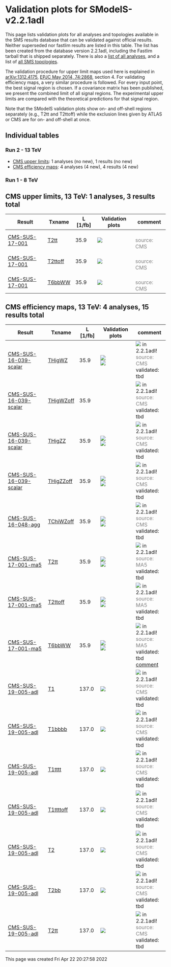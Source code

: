 
# Validation plots for SModelS-v2.2.1adl

This page lists validation plots for all analyses and topologies available in
the SMS results database that can be validated against official results.
Neither superseded nor fastlim results are listed in this table. The list has been created from the
database version 2.2.1adl, including the Fastlim tarball that is shipped separately.
There is also a [list of all analyses](ListOfAnalyses221adl), and
a list of [all SMS topologies](SmsDictionary221adl).

The validation procedure for upper limit maps used here is explained in [arXiv:1312.4175](http://arxiv.org/abs/1312.4175),  [EPJC May 2014, 74:2868](http://link.springer.com/article/10.1140/epjc/s10052-014-2868-5), section 4. For validating efficiency maps, a very similar procedure is followed. For every input point, the best signal region is chosen. If a covariance matrix has been published, we present the combined limit of all signal regions. The experimental upper limits are compared with the theoretical predictions for that signal region.

Note that the SModelS validation plots show on- and off-shell regions
separately (e.g., T2tt and T2ttoff) while the exclusion lines given by ATLAS or
CMS are for on- and off-shell at once.

## Individual tables

### Run 2 - 13 TeV
 * [CMS upper limits](#CMSupperlimits13): 1 analyses (no new), 1 results (no new)
 * [CMS efficiency maps](#CMSefficiencymaps13): 4 analyses (4 new), 4 results (4 new)

### Run 1 - 8 TeV


<a name="CMSupperlimits13"></a>
## CMS upper limits, 13 TeV: 1 analyses, 3 results total

| **Result** | **Txname** | **L [1/fb]** | **Validation plots** | **comment** |
|------------|------------|--------------|----------------------|-------------|
| [CMS-SUS-17-001](http://cms-results.web.cern.ch/cms-results/public-results/publications/SUS-17-001/index.html) | [T2tt](SmsDictionary221adl#T2tt)| 35.9|<a href="https://smodels.github.io/validation/221adl/13TeV/CMS/CMS-SUS-17-001/validation/T2tt_2EqMassAx_EqMassBy_pretty.png"><img src="https://smodels.github.io/validation/221adl/13TeV/CMS/CMS-SUS-17-001/validation/T2tt_2EqMassAx_EqMassBy_pretty.png?1491652078" /></a>  |<br><font color='grey'>source: CMS</font><br> |
| [CMS-SUS-17-001](http://cms-results.web.cern.ch/cms-results/public-results/publications/SUS-17-001/index.html) | [T2ttoff](SmsDictionary221adl#T2ttoff)| 35.9|<a href="https://smodels.github.io/validation/221adl/13TeV/CMS/CMS-SUS-17-001/validation/T2ttoff_2EqMassAx_EqMassBy_pretty.png"><img src="https://smodels.github.io/validation/221adl/13TeV/CMS/CMS-SUS-17-001/validation/T2ttoff_2EqMassAx_EqMassBy_pretty.png?1491652078" /></a>  |<br><font color='grey'>source: CMS</font><br> |
| [CMS-SUS-17-001](http://cms-results.web.cern.ch/cms-results/public-results/publications/SUS-17-001/index.html) | [T6bbWW](SmsDictionary221adl#T6bbWW)| 35.9|<a href="https://smodels.github.io/validation/221adl/13TeV/CMS/CMS-SUS-17-001/validation/T6bbWW_2EqMassAx_EqMassB0.5x+0.5y_EqMassCy_pretty.png"><img src="https://smodels.github.io/validation/221adl/13TeV/CMS/CMS-SUS-17-001/validation/T6bbWW_2EqMassAx_EqMassB0.5x+0.5y_EqMassCy_pretty.png?1491652078" /></a>  |<br><font color='grey'>source: CMS</font><br> |


<a name="CMSefficiencymaps13"></a>
## CMS efficiency maps, 13 TeV: 4 analyses, 15 results total

| **Result** | **Txname** | **L [1/fb]** | **Validation plots** | **comment** |
|------------|------------|--------------|----------------------|-------------|
| [CMS-SUS-16-039-scalar](http://cms-results.web.cern.ch/cms-results/public-results/publications/SUS-16-039/index.html) | [THigWZ](SmsDictionary221adl#THigWZ)| 35.9|<a href="https://smodels.github.io/validation/221adl/13TeV/CMS/CMS-SUS-16-039-scalar/validation/THigWZ_2EqMassAx_EqMassBy_combined_pretty.png"><img src="https://smodels.github.io/validation/221adl/13TeV/CMS/CMS-SUS-16-039-scalar/validation/THigWZ_2EqMassAx_EqMassBy_combined_pretty.png?1491652078" /></a><BR><a href="https://smodels.github.io/validation/221adl/13TeV/CMS/CMS-SUS-16-039-scalar/validation/THigWZ_2EqMassAx_EqMassBy_pretty.png"><img src="https://smodels.github.io/validation/221adl/13TeV/CMS/CMS-SUS-16-039-scalar/validation/THigWZ_2EqMassAx_EqMassBy_pretty.png?1491652078" /></a>  | <img src="https://smodels.github.io/pics/new.png" /> in 2.2.1adl! <br><font color='grey'>source: CMS</font><br>validated: tbd<br> |
| [CMS-SUS-16-039-scalar](http://cms-results.web.cern.ch/cms-results/public-results/publications/SUS-16-039/index.html) | [THigWZoff](SmsDictionary221adl#THigWZoff)| 35.9|  | <img src="https://smodels.github.io/pics/new.png" /> in 2.2.1adl! <br><font color='grey'>source: CMS</font><br>validated: tbd<br> |
| [CMS-SUS-16-039-scalar](http://cms-results.web.cern.ch/cms-results/public-results/publications/SUS-16-039/index.html) | [THigZZ](SmsDictionary221adl#THigZZ)| 35.9|<a href="https://smodels.github.io/validation/221adl/13TeV/CMS/CMS-SUS-16-039-scalar/validation/THigZZ_2EqMassAx_EqMassBy_combined_pretty.png"><img src="https://smodels.github.io/validation/221adl/13TeV/CMS/CMS-SUS-16-039-scalar/validation/THigZZ_2EqMassAx_EqMassBy_combined_pretty.png?1491652078" /></a><BR><a href="https://smodels.github.io/validation/221adl/13TeV/CMS/CMS-SUS-16-039-scalar/validation/THigZZ_2EqMassAx_EqMassBy_pretty.png"><img src="https://smodels.github.io/validation/221adl/13TeV/CMS/CMS-SUS-16-039-scalar/validation/THigZZ_2EqMassAx_EqMassBy_pretty.png?1491652078" /></a>  | <img src="https://smodels.github.io/pics/new.png" /> in 2.2.1adl! <br><font color='grey'>source: CMS</font><br>validated: tbd<br> |
| [CMS-SUS-16-039-scalar](http://cms-results.web.cern.ch/cms-results/public-results/publications/SUS-16-039/index.html) | [THigZZoff](SmsDictionary221adl#THigZZoff)| 35.9|<a href="https://smodels.github.io/validation/221adl/13TeV/CMS/CMS-SUS-16-039-scalar/validation/THigZZoff_2EqMassAx_EqMassBy_combined_pretty.png"><img src="https://smodels.github.io/validation/221adl/13TeV/CMS/CMS-SUS-16-039-scalar/validation/THigZZoff_2EqMassAx_EqMassBy_combined_pretty.png?1491652078" /></a><BR><a href="https://smodels.github.io/validation/221adl/13TeV/CMS/CMS-SUS-16-039-scalar/validation/THigZZoff_2EqMassAx_EqMassBy_pretty.png"><img src="https://smodels.github.io/validation/221adl/13TeV/CMS/CMS-SUS-16-039-scalar/validation/THigZZoff_2EqMassAx_EqMassBy_pretty.png?1491652078" /></a>  | <img src="https://smodels.github.io/pics/new.png" /> in 2.2.1adl! <br><font color='grey'>source: CMS</font><br>validated: tbd<br> |
| [CMS-SUS-16-048-agg](http://cms-results.web.cern.ch/cms-results/public-results/publications/SUS-16-048/index.html) | [TChiWZoff](SmsDictionary221adl#TChiWZoff)| 35.9|<a href="https://smodels.github.io/validation/221adl/13TeV/CMS/CMS-SUS-16-048-agg/validation/TChiWZoff_2EqMassAx_EqMassBy_combined_pretty.png"><img src="https://smodels.github.io/validation/221adl/13TeV/CMS/CMS-SUS-16-048-agg/validation/TChiWZoff_2EqMassAx_EqMassBy_combined_pretty.png?1491652078" /></a><BR><a href="https://smodels.github.io/validation/221adl/13TeV/CMS/CMS-SUS-16-048-agg/validation/TChiWZoff_2EqMassAx_EqMassBy_pretty.png"><img src="https://smodels.github.io/validation/221adl/13TeV/CMS/CMS-SUS-16-048-agg/validation/TChiWZoff_2EqMassAx_EqMassBy_pretty.png?1491652078" /></a>  | <img src="https://smodels.github.io/pics/new.png" /> in 2.2.1adl! <br><font color='grey'>source: CMS</font><br>validated: tbd<br> |
| [CMS-SUS-17-001-ma5](http://cms-results.web.cern.ch/cms-results/public-results/publications/SUS-17-001/index.html) | [T2tt](SmsDictionary221adl#T2tt)| 35.9|<a href="https://smodels.github.io/validation/221adl/13TeV/CMS/CMS-SUS-17-001-ma5/validation/T2tt_2EqMassAx_EqMassBy_combined_pretty.png"><img src="https://smodels.github.io/validation/221adl/13TeV/CMS/CMS-SUS-17-001-ma5/validation/T2tt_2EqMassAx_EqMassBy_combined_pretty.png?1491652078" /></a><BR><a href="https://smodels.github.io/validation/221adl/13TeV/CMS/CMS-SUS-17-001-ma5/validation/T2tt_2EqMassAx_EqMassBy_pretty.png"><img src="https://smodels.github.io/validation/221adl/13TeV/CMS/CMS-SUS-17-001-ma5/validation/T2tt_2EqMassAx_EqMassBy_pretty.png?1491652078" /></a>  | <img src="https://smodels.github.io/pics/new.png" /> in 2.2.1adl! <br><font color='grey'>source: MA5</font><br>validated: tbd<br> |
| [CMS-SUS-17-001-ma5](http://cms-results.web.cern.ch/cms-results/public-results/publications/SUS-17-001/index.html) | [T2ttoff](SmsDictionary221adl#T2ttoff)| 35.9|<a href="https://smodels.github.io/validation/221adl/13TeV/CMS/CMS-SUS-17-001-ma5/validation/T2ttoff_2EqMassAx_EqMassBy_combined_pretty.png"><img src="https://smodels.github.io/validation/221adl/13TeV/CMS/CMS-SUS-17-001-ma5/validation/T2ttoff_2EqMassAx_EqMassBy_combined_pretty.png?1491652078" /></a><BR><a href="https://smodels.github.io/validation/221adl/13TeV/CMS/CMS-SUS-17-001-ma5/validation/T2ttoff_2EqMassAx_EqMassBy_pretty.png"><img src="https://smodels.github.io/validation/221adl/13TeV/CMS/CMS-SUS-17-001-ma5/validation/T2ttoff_2EqMassAx_EqMassBy_pretty.png?1491652078" /></a>  | <img src="https://smodels.github.io/pics/new.png" /> in 2.2.1adl! <br><font color='grey'>source: MA5</font><br>validated: tbd<br> |
| [CMS-SUS-17-001-ma5](http://cms-results.web.cern.ch/cms-results/public-results/publications/SUS-17-001/index.html) | [T6bbWW](SmsDictionary221adl#T6bbWW)| 35.9|<a href="https://smodels.github.io/validation/221adl/13TeV/CMS/CMS-SUS-17-001-ma5/validation/T6bbWW_2EqMassAx_EqMassB0.5x+0.5y_EqMassCy_combined_pretty.png"><img src="https://smodels.github.io/validation/221adl/13TeV/CMS/CMS-SUS-17-001-ma5/validation/T6bbWW_2EqMassAx_EqMassB0.5x+0.5y_EqMassCy_combined_pretty.png?1491652078" /></a><BR><a href="https://smodels.github.io/validation/221adl/13TeV/CMS/CMS-SUS-17-001-ma5/validation/T6bbWW_2EqMassAx_EqMassB0.5x+0.5y_EqMassCy_pretty.png"><img src="https://smodels.github.io/validation/221adl/13TeV/CMS/CMS-SUS-17-001-ma5/validation/T6bbWW_2EqMassAx_EqMassB0.5x+0.5y_EqMassCy_pretty.png?1491652078" /></a>  | <img src="https://smodels.github.io/pics/new.png" /> in 2.2.1adl! <br><font color='grey'>source: MA5</font><br>validated: tbd<br>[comment](https://smodels.github.io/validation/221adl/13TeV/CMS/CMS-SUS-17-001-ma5/validation/T6bbWW.txt) |
| [CMS-SUS-19-005-adl](http://cms-results.web.cern.ch/cms-results/public-results/publications/SUS-19-005/index.html) | [T1](SmsDictionary221adl#T1)| 137.0|<a href="https://smodels.github.io/validation/221adl/13TeV/CMS/CMS-SUS-19-005-adl/validation/T1_2EqMassAx_EqMassBy_pretty.png"><img src="https://smodels.github.io/validation/221adl/13TeV/CMS/CMS-SUS-19-005-adl/validation/T1_2EqMassAx_EqMassBy_pretty.png?1491652078" /></a>  | <img src="https://smodels.github.io/pics/new.png" /> in 2.2.1adl! <br><font color='grey'>source: CMS</font><br>validated: tbd<br> |
| [CMS-SUS-19-005-adl](http://cms-results.web.cern.ch/cms-results/public-results/publications/SUS-19-005/index.html) | [T1bbbb](SmsDictionary221adl#T1bbbb)| 137.0|<a href="https://smodels.github.io/validation/221adl/13TeV/CMS/CMS-SUS-19-005-adl/validation/T1bbbb_2EqMassAx_EqMassBy_pretty.png"><img src="https://smodels.github.io/validation/221adl/13TeV/CMS/CMS-SUS-19-005-adl/validation/T1bbbb_2EqMassAx_EqMassBy_pretty.png?1491652078" /></a>  | <img src="https://smodels.github.io/pics/new.png" /> in 2.2.1adl! <br><font color='grey'>source: CMS</font><br>validated: tbd<br> |
| [CMS-SUS-19-005-adl](http://cms-results.web.cern.ch/cms-results/public-results/publications/SUS-19-005/index.html) | [T1tttt](SmsDictionary221adl#T1tttt)| 137.0|<a href="https://smodels.github.io/validation/221adl/13TeV/CMS/CMS-SUS-19-005-adl/validation/T1tttt_2EqMassAx_EqMassBy_pretty.png"><img src="https://smodels.github.io/validation/221adl/13TeV/CMS/CMS-SUS-19-005-adl/validation/T1tttt_2EqMassAx_EqMassBy_pretty.png?1491652078" /></a>  | <img src="https://smodels.github.io/pics/new.png" /> in 2.2.1adl! <br><font color='grey'>source: CMS</font><br>validated: tbd<br> |
| [CMS-SUS-19-005-adl](http://cms-results.web.cern.ch/cms-results/public-results/publications/SUS-19-005/index.html) | [T1ttttoff](SmsDictionary221adl#T1ttttoff)| 137.0|<a href="https://smodels.github.io/validation/221adl/13TeV/CMS/CMS-SUS-19-005-adl/validation/T1ttttoff_2EqMassAx_EqMassBy_pretty.png"><img src="https://smodels.github.io/validation/221adl/13TeV/CMS/CMS-SUS-19-005-adl/validation/T1ttttoff_2EqMassAx_EqMassBy_pretty.png?1491652078" /></a>  | <img src="https://smodels.github.io/pics/new.png" /> in 2.2.1adl! <br><font color='grey'>source: CMS</font><br>validated: tbd<br> |
| [CMS-SUS-19-005-adl](http://cms-results.web.cern.ch/cms-results/public-results/publications/SUS-19-005/index.html) | [T2](SmsDictionary221adl#T2)| 137.0|<a href="https://smodels.github.io/validation/221adl/13TeV/CMS/CMS-SUS-19-005-adl/validation/T2_2EqMassAx_EqMassBy_pretty.png"><img src="https://smodels.github.io/validation/221adl/13TeV/CMS/CMS-SUS-19-005-adl/validation/T2_2EqMassAx_EqMassBy_pretty.png?1491652078" /></a>  | <img src="https://smodels.github.io/pics/new.png" /> in 2.2.1adl! <br><font color='grey'>source: CMS</font><br>validated: tbd<br> |
| [CMS-SUS-19-005-adl](http://cms-results.web.cern.ch/cms-results/public-results/publications/SUS-19-005/index.html) | [T2bb](SmsDictionary221adl#T2bb)| 137.0|<a href="https://smodels.github.io/validation/221adl/13TeV/CMS/CMS-SUS-19-005-adl/validation/T2bb_2EqMassAx_EqMassBy_pretty.png"><img src="https://smodels.github.io/validation/221adl/13TeV/CMS/CMS-SUS-19-005-adl/validation/T2bb_2EqMassAx_EqMassBy_pretty.png?1491652078" /></a>  | <img src="https://smodels.github.io/pics/new.png" /> in 2.2.1adl! <br><font color='grey'>source: CMS</font><br>validated: tbd<br> |
| [CMS-SUS-19-005-adl](http://cms-results.web.cern.ch/cms-results/public-results/publications/SUS-19-005/index.html) | [T2tt](SmsDictionary221adl#T2tt)| 137.0|<a href="https://smodels.github.io/validation/221adl/13TeV/CMS/CMS-SUS-19-005-adl/validation/T2tt_2EqMassAx_EqMassBy_pretty.png"><img src="https://smodels.github.io/validation/221adl/13TeV/CMS/CMS-SUS-19-005-adl/validation/T2tt_2EqMassAx_EqMassBy_pretty.png?1491652078" /></a>  | <img src="https://smodels.github.io/pics/new.png" /> in 2.2.1adl! <br><font color='grey'>source: CMS</font><br>validated: tbd<br> |

This page was created Fri Apr 22 20:27:58 2022
